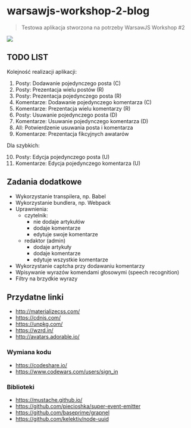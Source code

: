 # warsawjs-workshop-2-blog

> Testowa aplikacja stworzona na potrzeby WarsawJS Workshop #2

![](http://warsawjs.com/assets/images/logo/logo-transparent-240x240.png)

## TODO LIST

Kolejność realizacji aplikacji:

1. Posty: Dodawanie pojedynczego posta (C)
2. Posty: Prezentacja wielu postów (R)
3. Posty: Prezentacja pojedynczego posta (R)
4. Komentarze: Dodawanie pojedynczego komentarza (C)
5. Komentarze: Prezentacja wielu komentarzy (R)
6. Posty: Usuwanie pojedynczego posta (D)
7. Komentarze: Usuwanie pojedynczego komentarza (D)
8. All: Potwierdzenie usuwania posta i komentarza
9. Komentarze: Prezentacja fikcyjnych awatarów

Dla szybkich:

10. Posty: Edycja pojedynczego posta (U)
11. Komentarze: Edycja pojedynczego komentarza (U)

## Zadania dodatkowe

* Wykorzystanie transpilera, np. Babel
* Wykorzystanie bundlera, np. Webpack
* Uprawnienia:
    * czytelnik:
        * nie dodaje artykułów
        * dodaje komentarze
        * edytuje swoje komentarze
    * redaktor (admin)
        * dodaje artykuły
        * dodaje komentarze
        * edytuje wszystkie komentarze
* Wykorzystanie captcha przy dodawaniu komentarzy
* Wpisywanie wyrazów komendami głosowymi (speech recognition)
* Filtry na brzydkie wyrazy

## Przydatne linki

* http://materializecss.com/
* https://cdnjs.com/
* https://unpkg.com/
* https://wzrd.in/
* http://avatars.adorable.io/

### Wymiana kodu 

* https://codeshare.io/
* https://www.codewars.com/users/sign_in

### Biblioteki

* https://mustache.github.io/
* https://github.com/piecioshka/super-event-emitter
* https://github.com/baseprime/grapnel
* https://github.com/kelektiv/node-uuid
